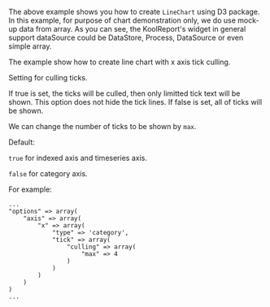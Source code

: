 The above example shows you how to create `LineChart` using D3 package. In this example, for purpose of chart demonstration only, we do use mock-up data from array. As you can see, the KoolReport's widget in general support dataSource could be DataStore, Process, DataSource or even simple array.

The example show how to create line chart with x axis tick culling.

Setting for culling ticks.

If true is set, the ticks will be culled, then only limitted tick text will be shown. This option does not hide the tick lines. If false is set, all of ticks will be shown.

We can change the number of ticks to be shown by `max`.

Default:

`true` for indexed axis and timeseries axis.

`false` for category axis.

For example:

    ...
    "options" => array(
        "axis" => array(
            "x" => array(
                "type" => 'category',
                "tick" => array(
                    "culling" => array(
                        "max" => 4
                    )
                )
            )
        )
    )
    ...